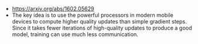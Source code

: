- https://arxiv.org/abs/1602.05629
- The key idea is to use the powerful processors in modern mobile devices  to compute higher quality updates than simple gradient steps. Since it takes fewer iterations of high-quality updates to produce a good model, training can use much less communication.